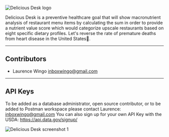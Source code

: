 ![Delicious Desk logo](http://deliciousdesk.com/img/logo.png)

Delicious Desk is a preventive healthcare goal that will show macronutrient analysis of restaurant menu items by calculating the sum in order to provide a nutrient value score which would categorize upscale restaurants based on eight specific dietary profiles.  Let's reverse the rate of premature deaths from heart disease in the United States🍔.

- - -
## Contributors
- Laurence Wingo <inboxwingo@gmail.com>
- - -
## API Keys
To be added as a database administrator, open source contributor, or to be added to Postman workspace please contact Laurence: <inboxwingo@gmail.com>
You can also sign up for your own API Key with the USDA: https://api.data.gov/signup/

![Delicious Desk screenshot 1](http://deliciousdesk.com/img/features/features_mockup_Sniff.png)
